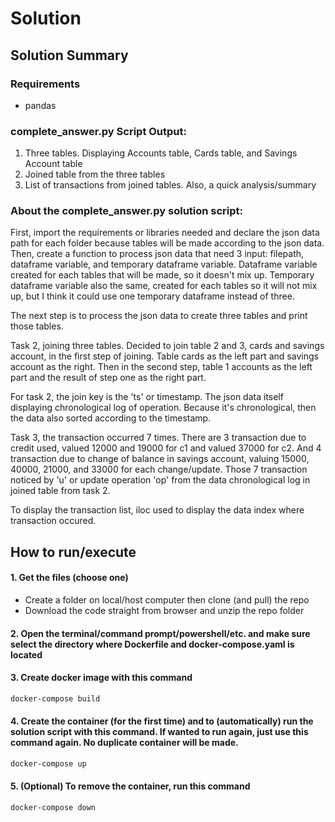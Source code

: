 # Solution
## Solution Summary
### Requirements
- pandas

### complete_answer.py Script Output:
1. Three tables. Displaying Accounts table, Cards table, and Savings Account table
2. Joined table from the three tables
3. List of transactions from joined tables. Also, a quick analysis/summary

### About the complete_answer.py solution script:

First, import the requirements or libraries needed and declare the json data path for each folder because tables will be made according to the json data.
Then, create a function to process json data that need 3 input: filepath, dataframe variable, and temporary dataframe variable. Dataframe variable created for each tables that will be made, so it doesn't mix up. Temporary dataframe variable also the same, created for each tables so it will not mix up, but I think it could use one temporary dataframe instead of three.

The next step is to process the json data to create three tables and print those tables.

Task 2, joining three tables. Decided to join table 2 and 3, cards and savings account, in the first step of joining. Table cards as the left part and savings account as the right. Then in the second step, table 1 accounts as the left part and the result of step one as the right part.

For task 2, the join key is the 'ts' or timestamp. The json data itself displaying chronological log of operation. Because it's chronological, then the data also sorted according to the timestamp.

Task 3, the transaction occurred 7 times. There are 3 transaction due to credit used, valued 12000 and 19000 for c1 and valued 37000 for c2. And 4 transaction due to change of balance in savings account, valuing 15000, 40000, 21000, and 33000 for each change/update. Those 7 transaction noticed by 'u' or update operation 'op' from the data chronological log in joined table from task 2.

To display the transaction list, iloc used to display the data index where transaction occured.

## How to run/execute
#### 1. Get the files (choose one)
  - Create a folder on local/host computer then clone (and pull) the repo
  - Download the code straight from browser and unzip the repo folder
#### 2. Open the terminal/command prompt/powershell/etc. and make sure select the directory where Dockerfile and docker-compose.yaml is located
#### 3. Create docker image with this command
```bash
docker-compose build
```
#### 4. Create the container (for the first time) and to (automatically) run the solution script with this command. If wanted to run again, just use this command again. No duplicate container will be made.
```bash
docker-compose up
```
#### 5. (Optional) To remove the container, run this command
```bash
docker-compose down
```
